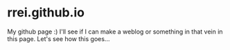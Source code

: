 # rrei.github.io
My github page :) I'll see if I can make a weblog or something in that vein in this page. Let's see how this goes...
